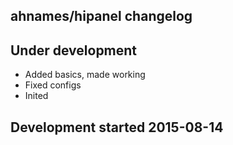 ahnames/hipanel changelog
-------------------------

## Under development

- Added basics, made working
- Fixed configs
- Inited

## Development started 2015-08-14

